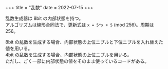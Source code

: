 +++
title = "乱数"
date = 2022-07-15
+++

乱数生成器は 8bit の内部状態を持つ。  
アルゴリズムは線形合同法で、更新式は `x = 5*x + 5` (mod 256)。周期は 256。

8bit の乱数を生成する場合、内部状態の上位ニブルと下位ニブルを入れ替えた値を用いる。  
4bit の乱数を生成する場合、内部状態の上位ニブルを用いる。  
ただし、ごく一部に内部状態の値をそのまま使っているコードがある。
